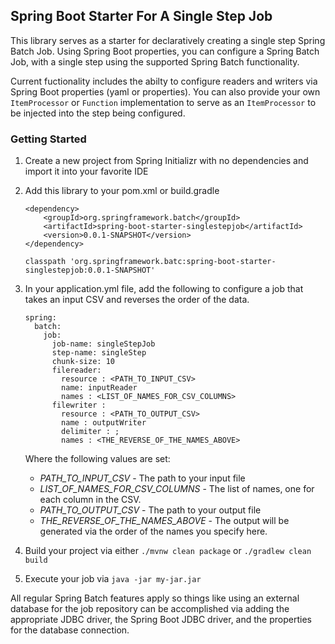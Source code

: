 ## Spring Boot Starter For A Single Step Job

This library serves as a starter for declaratively creating a single step Spring Batch Job.  Using
Spring Boot properties, you can configure a Spring Batch Job, with a single step using the supported 
Spring Batch functionality.

Current fuctionality includes the abilty to configure readers and writers via Spring Boot properties (yaml or properties).
You can also provide your own `ItemProcessor` or `Function` implementation to serve as an `ItemProcessor` to be injected
into the step being configured.

### Getting Started

1. Create a new project from Spring Initializr with no dependencies and import it into your favorite IDE
1. Add this library to your pom.xml or build.gradle
	```
	<dependency>
		<groupId>org.springframework.batch</groupId>
		<artifactId>spring-boot-starter-singlestepjob</artifactId>
		<version>0.0.1-SNAPSHOT</version>
	</dependency>
	
	```
	
	```
	classpath 'org.springframework.batc:spring-boot-starter-singlestepjob:0.0.1-SNAPSHOT'
	```
1. In your application.yml file, add the following to configure a job that takes an input CSV and reverses the order of the data.
	```
	spring:
	  batch:
		job:
		  job-name: singleStepJob
		  step-name: singleStep
		  chunk-size: 10
		  filereader:
			resource : <PATH_TO_INPUT_CSV>
			name: inputReader
			names : <LIST_OF_NAMES_FOR_CSV_COLUMNS>
		  filewriter :
			resource : <PATH_TO_OUTPUT_CSV>
			name : outputWriter
			delimiter : ;
			names : <THE_REVERSE_OF_THE_NAMES_ABOVE>
	
	```
	Where the following values are set:
	* _PATH_TO_INPUT_CSV_ - The path to your input file
	* _LIST_OF_NAMES_FOR_CSV_COLUMNS_ - The list of names, one for each column in the CSV.
	* _PATH_TO_OUTPUT_CSV_ - The path to your output file
	* _THE_REVERSE_OF_THE_NAMES_ABOVE_ - The output will be generated via the order of the names you specify here. 
1. Build your project via either `./mvnw clean package` or `./gradlew clean build`
1. Execute your job via `java -jar my-jar.jar`

All regular Spring Batch features apply so things like using an external database for the job repository can be 
accomplished via adding the appropriate JDBC driver, the Spring Boot JDBC driver, and the properties for the database
connection.

